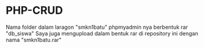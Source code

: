 # PHP-CRUD
Nama folder dalam laragon "smkn1batu"
phpmyadmin nya berbentuk rar "db_siswa"
Saya juga mengupload dalam bentuk rar di repository ini dengan nama "smkn1batu.rar"
